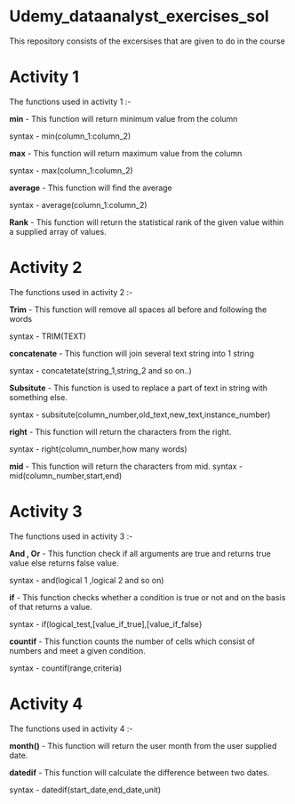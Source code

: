 # Udemy_dataanalyst_exercises_sol
This repository consists of the excersises that are given to do in the course 

# Activity 1 
The functions used in activity 1 :-

**min** - This function will return minimum value from the column

syntax - min(column_1:column_2)

**max** - This function will return maximum value from the column

syntax - max(column_1:column_2)

**average** - This function will find the average 

syntax - average(column_1:column_2)

**Rank** - This function will return the statistical rank of the given value within a supplied array of values.

# Activity 2 
The functions used in activity 2 :-

**Trim** - This function will remove all spaces all before and following the words

syntax - TRIM(TEXT)

**concatenate** - This function will join several text string into 1 string

syntax - concatetate(string_1,string_2 and so on..)

**Subsitute** - This function is used to replace a part of text in string with something else.

syntax - subsitute(column_number,old_text,new_text,instance_number)

**right** - This function will return the characters from the right.

syntax - right(column_number,how many words)

**mid** - This function will return the characters from mid.
syntax - mid(column_number,start,end)

# Activity 3 
The functions used in activity 3 :-

**And , Or** - This function check if all arguments are true and returns true value else returns false value.

syntax - and(logical 1 ,logical 2 and so on)

**if** - This function checks whether a condition is true or not and on the basis of that returns a value.

syntax - if(logical_test,[value_if_true],[value_if_false}

**countif** - This function counts the number of cells which consist of numbers and meet a given condition.

syntax - countif(range,criteria)

# Activity 4
The functions used in activity 4 :-

**month()** - This function will return the user month from the user supplied date.

**datedif** - This function will calculate the difference between two dates.

syntax - datedif(start_date,end_date,unit)





